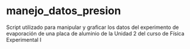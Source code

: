 # manejo_datos_presion
Script utilizado para manipular y graficar los datos del experimento de evaporación de una placa de aluminio de la Unidad 2 del curso de Física Experimental I
